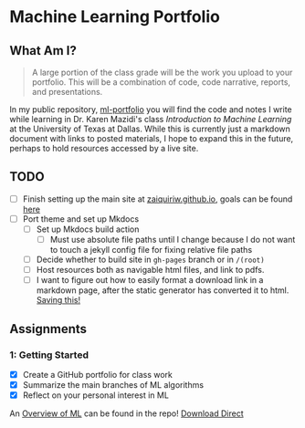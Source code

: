 # Machine Learning Portfolio
## What Am I?
> A large portion of the class grade will be the work you upload to your portfolio. This will be a  combination of code, code narrative, reports, and presentations.

In my public repository, [ml-portfolio](https://github.com/zaiquiriw/ml-portfolio) you will find the code and notes I write while learning in Dr. Karen Mazidi's class *Introduction to Machine Learning*  at the University of Texas at Dallas. While this is currently just a markdown document with links to posted materials, I hope to expand this in the future, perhaps to hold resources accessed by a live site.

## TODO
- [ ] Finish setting up the main site at [zaiquiriw.github.io](zaiquiriw.github.io), goals can be found [here](https://github.com/zaiquiriw/zaiquiriw.github.io) 
- [ ] Port theme and set up Mkdocs
	- [ ] Set up Mkdocs build action
		- [ ] Must use absolute file paths until I change because I do not want to touch a jekyll config file for fixing relative file paths
	- [ ] Decide whether to build site in `gh-pages` branch or in `/(root)`
	- [ ] Host resources both as navigable html files, and link to pdfs.
	- [ ] I want to figure out how to easily format a download link in a markdown page, after the static generator has converted it to html. [Saving this!](https://downgit.github.io/#/home)

## Assignments
### 1: Getting Started
- [x] Create a GitHub portfolio for class work
- [x] Summarize the main branches of ML algorithms
- [x] Reflect on your personal interest in ML

An [Overview of ML](/ml-portfolio/overview-ml.pdf) can be found in the repo! [Download Direct](https://raw.githubusercontent.com/zaiquiriw/zaiquiriw.github.io/main/docs/ml-notes/ml-chapter-1.md)